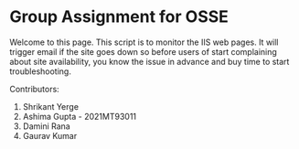 
# Group Assignment for OSSE 
Welcome to this page.
This script is to monitor the IIS web pages.
It will trigger email if the site goes down so before users of start complaining about site availability, you know the issue in advance and buy time to start troubleshooting.

Contributors:
1. Shrikant Yerge
2. Ashima Gupta - 2021MT93011
3. Damini Rana
4. Gaurav Kumar 

